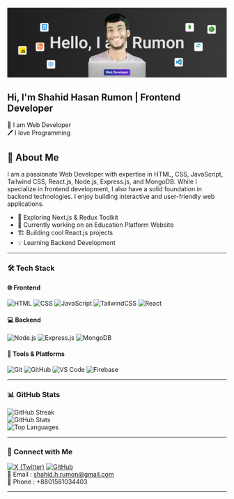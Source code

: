 [<img src='https://raw.githubusercontent.com/rumon3-1416/rumon3-1416/refs/heads/main/Screenshot%20(373).png'>](https://github.com/shovoalways/)

## Hi, I'm Shahid Hasan Rumon | Frontend Developer

<p>
👑 I am Web Developer <br> 
🖊️ I love Programming </p>

## 🚀 About Me

I am a passionate Web Developer with expertise in HTML, CSS, JavaScript, Tailwind CSS, React.js, Node.js, Express.js, and MongoDB. While I specialize in frontend development, I also have a solid foundation in backend technologies. I enjoy building interactive and user-friendly web applications.

- 🎯 Exploring Next.js & Redux Toolkit
- 🔧 Currently working on an Education Platform Website
- 🏗️ Building cool React.js projects
- 💡 Learning Backend Development

---

### 🛠 Tech Stack

#### 🌐 Frontend

![HTML](https://img.shields.io/badge/HTML5-E34F26?style=for-the-badge&logo=html5&logoColor=white) ![CSS](https://img.shields.io/badge/CSS3-1572B6?style=for-the-badge&logo=css3&logoColor=white) ![JavaScript](https://img.shields.io/badge/JavaScript-F7DF1E?style=for-the-badge&logo=javascript&logoColor=black) ![TailwindCSS](https://img.shields.io/badge/Tailwind_CSS-38B2AC?style=for-the-badge&logo=tailwind-css&logoColor=white) ![React](https://img.shields.io/badge/React-20232A?style=for-the-badge&logo=react&logoColor=61DAFB)

#### 💻 Backend

![Node.js](https://img.shields.io/badge/Node.js-43853D?style=for-the-badge&logo=node.js&logoColor=white) ![Express.js](https://img.shields.io/badge/Express.js-000000?style=for-the-badge&logo=express&logoColor=white) ![MongoDB](https://img.shields.io/badge/MongoDB-4EA94B?style=for-the-badge&logo=mongodb&logoColor=white)

#### 🔧 Tools & Platforms

![Git](https://img.shields.io/badge/Git-F05032?style=for-the-badge&logo=git&logoColor=white) ![GitHub](https://img.shields.io/badge/GitHub-181717?style=for-the-badge&logo=github&logoColor=white) ![VS Code](https://img.shields.io/badge/VS_Code-007ACC?style=for-the-badge&logo=visual-studio-code&logoColor=white) ![Firebase](https://img.shields.io/badge/Firebase-ffca28?style=for-the-badge&logo=firebase&logoColor=black)

---

### 📊 GitHub Stats

<p align="left">
  <img src="https://github-readme-streak-stats.herokuapp.com?user=rumon3-1416&theme=radical&v" alt="GitHub Streak" />
  <br>
  <img src="https://github-readme-stats.vercel.app/api?username=rumon3-1416&show_icons=true&theme=radical" alt="GitHub Stats" />
  <br>
  <img src="https://github-readme-stats.vercel.app/api/top-langs/?username=rumon3-1416&layout=compact&theme=radical" alt="Top Languages" />
</p>

---

### 🔗 Connect with Me

[![X (Twitter)](https://img.shields.io/badge/X-000000?style=for-the-badge&logo=twitter&logoColor=white)](https://x.com/rumon3_1416) [![GitHub](https://img.shields.io/badge/GitHub-181717?style=for-the-badge&logo=github&logoColor=white)](https://github.com/rumon3-1416)<br> 📧 Email : [shahid.h.rumon@gmail.com](mailto:shahid.h.rumon@gmail.com)  
📱 Phone : +8801581034403

---
